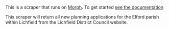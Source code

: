 This is a scraper that runs on [Morph](https://morph.io). To get started [see the documentation](https://morph.io/documentation)

This scraper will return all new planning applications for the Elford parish within Lichfield from the Lichfield District Council website.